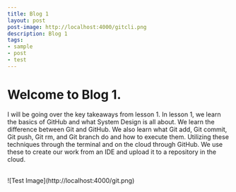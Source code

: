 ```yaml
---
title: Blog 1
layout: post
post-image: http://localhost:4000/gitcli.png
description: Blog 1
tags:
- sample
- post
- test
---
```


# Welcome to Blog 1. 
I will be going over the key takeaways from lesson 1.
In lesson 1, we learn the basics of GitHub and what System Design is all about.
We learn the difference between Git and GitHub. 
We also learn what Git add, Git commit, Git push, Git rm, and Git branch do and how to execute them. 
Utilizing these techniques through the terminal and on the cloud through GitHub.
We use these to create our work from an IDE and upload it to a repository in the cloud.



<br>
![Test Image](http://localhost:4000/git.png)